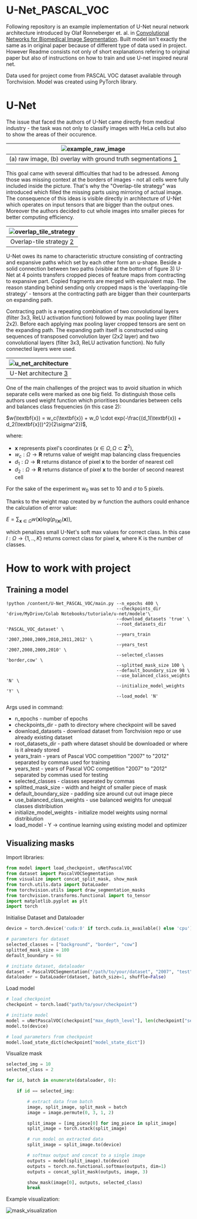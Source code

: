 # U-Net_PASCAL_VOC
Following repository is an example implementation of U-Net neural network architecture introduced by Olaf Ronneberger et. al. in [Convolutional Networks for Biomedical Image Segmentation](https://arxiv.org/abs/1505.04597). Built model isn't exactly the same as in original paper because of different type of data used in project. However Readme consists not only of short explanations refering to original paper but also of instructions on how to train and use U-net inspired neural net.

Data used for project come from PASCAL VOC dataset available through Torchvision. Model was created using PyTorch library.

# U-Net
The issue that faced the authors of U-Net came directly from medical industry - the task was not only to classify images with HeLa cells but also to show the areas of their occurence.

| ![example_raw_image](/images/example_raw_image.PNG) |
|:--:|
| (a) raw image, (b) overlay with ground truth segmentations [1]|

[1]: https://arxiv.org/abs/1505.04597

This goal came with several difficulties that had to be adressed. Among those was missing context at the borders of images - not all cells were fully included inside the picture. That's why the "Overlap-tile strategy" was introduced which filled the missing parts using mirroring of actual image. The consequence of this ideas is visible directly in architecture of U-Net which operates on input tensors that are bigger than the output ones. Moreover the authors decided to cut whole images into smaller pieces for better computing efficiency. 

| ![overlap_tile_strategy](/images/overlap_tile_strategy.PNG) |
|:--:|
| Overlap-tile strategy [2]|

[2]: https://arxiv.org/abs/1505.04597

U-Net owes its name to characteristic structure consisting of contracting and expansive paths which set by each other form an u-shape. Beside a solid connection between two paths (visible at the bottom of figure 3) U-Net at 4 points transfers cropped pieces of feature maps from contracting to expansive part. Copied fragments are merged with equivalent map. The reason standing behind sending only cropped maps is the 'overlapping-tile strategy' - tensors at the contracting path are bigger than their counterparts on expanding path.

Contracting path is a repeating combination of two convolutional layers (filter 3x3, ReLU activation function) followed by max pooling layer (filter 2x2). Before each applying max pooling layer cropped tensors are sent on the expanding path. The expanding path itself is constructed using sequences of transposed convolution layer (2x2 layer) and two convolutional layers (filter 3x3, ReLU activation function). No fully connected layers were used.

| ![u_net_architecture](/images/u_net_architecture.PNG) |
|:--:|
| U-Net architecture [3]|

[3]: https://arxiv.org/abs/1505.04597

One of the main challenges of the project was to avoid situation in which separate cells were marked as one big field. To distinguish those cells authors used weight function which prioritises boundaries between cells and balances class frequencies (in this case 2):

$w(\textbf{x}) = w_c(\textbf{x}) + w_0 \cdot exp(-\frac{(d_1(\textbf{x}) + d_2(\textbf{x}))^2}{2\sigma^2})$,

where:
-  $\textbf{x}$ represents pixel's coordinates ($x \in \Omega, \Omega \subset \textbf{Z}^2$),
- $w_c:\Omega \rightarrow \textbf{R}$ returns value of weight map balancing class frequencies
- $d_1:\Omega \rightarrow \textbf{R}$ returns distance of pixel $\textbf{x}$ to the border of nearest cell
- $d_2:\Omega \rightarrow \textbf{R}$ returns distance of pixel $\textbf{x}$ to the border of second nearest cell

For the sake of the experiment $w_0$ was set to 10 and $\sigma$ to 5 pixels.

Thanks to the weight map created by $w$ function the authors could enhance the calculation of error value:

$E = \sum_{\textbf{x} \in \Omega} w(\textbf{x}) log(p_{l(\textbf{x})}(\textbf{x}))$,

which penalizes small U-Net's soft max values for correct class. In this case $l:\Omega \rightarrow \{1,..,K\}$ returns correct class for pixel $\textbf{x}$, where K is the number of classes.

# How to work with project

## Training a model
```
!python /content/U-Net_PASCAL_VOC/main.py --n_epochs 400 \
                                          --checkpoints_dir 'drive/MyDrive/Colab Notebooks/tutoriale/u-net/modele'\
                                          --download_datasets 'true' \
                                          --root_datasets_dir 'PASCAL_VOC_dataset' \
                                          --years_train '2007,2008,2009,2010,2011,2012' \
                                          --years_test '2007,2008,2009,2010' \
                                          --selected_classes 'border,cow' \
                                          --splitted_mask_size 100 \
                                          --default_boundary_size 98 \
                                          --use_balanced_class_weights 'N' \
                                          --initialize_model_weights 'Y' \
                                          --load_model 'N'
```

Args used in command:
- n_epochs - number of epochs
- checkpoints_dir - path to directory where checkpoint will be saved
- download_datasets - download dataset from Torchvision repo or use already existing dataset
- root_datasets_dir - path where dataset should be downloaded or where is it already stored
- years_train - years of Pascal VOC competition "2007" to "2012" separated by commas used for training
- years_test - years of Pascal VOC competition "2007" to "2012" separated by commas used for testing
- selected_classes - classes seperated by commas
- splitted_mask_size - width and height of smaller piece of mask
- default_boundary_size - padding size around cut out image piece
- use_balanced_class_weights - use balanced  weights for unequal classes distribiution
- initialize_model_weights - initialize model weights using normal distribiution
- load_model - Y -> continue learning using existing model and optimizer

## Visualizing masks
Import libraries:
```python
from model import load_checkpoint, uNetPascalVOC
from dataset import PascalVOCSegmentation
from visualize import concat_split_mask, show_mask
from torch.utils.data import DataLoader
from torchvision.utils import draw_segmentation_masks
from torchvision.transforms.functional import to_tensor
import matplotlib.pyplot as plt
import torch
```

Initialise Dataset and Dataloader
```python
device = torch.device('cuda:0' if torch.cuda.is_available() else 'cpu')

# parameters for dataset
selected_classes = ["background", "border", "cow"]
splitted_mask_size = 100
default_boundary = 98

# initiate dataset, dataloader
dataset = PascalVOCSegmentation("/path/to/your/dataset", "2007", "test", selected_classes, splitted_mask_size, default_boundary, False, download=True)
dataloader = DataLoader(dataset, batch_size=1, shuffle=False)
```

Load model
```python
# load checkpoint
checkpoint = torch.load("path/to/your/checkpoint")

# initiate model
model = uNetPascalVOC(checkpoint["max_depth_level"], len(checkpoint["selected_classes"]))
model.to(device)

# load parameters from checkpoint
model.load_state_dict(checkpoint["model_state_dict"])
```

Visualize mask
```python
selected_img = 10
selected_class = 2

for id, batch in enumerate(dataloader, 0):

    if id == selected_img:

        # extract data from batch
        image, split_image, split_mask = batch
        image = image.permute(0, 3, 1, 2)

        split_image = [img_piece[0] for img_piece in split_image]
        split_image = torch.stack(split_image)

        # run model on extracted data
        split_image = split_image.to(device)

        # softmax output and concat to a single image
        outputs = model(split_image).to(device)
        outputs = torch.nn.functional.softmax(outputs, dim=1)
        outputs = concat_split_mask(outputs, image, 3)

        show_mask(image[0], outputs, selected_class)
        break
```
Example visualization:

![mask_visualization](/images/mask_visualization.png)